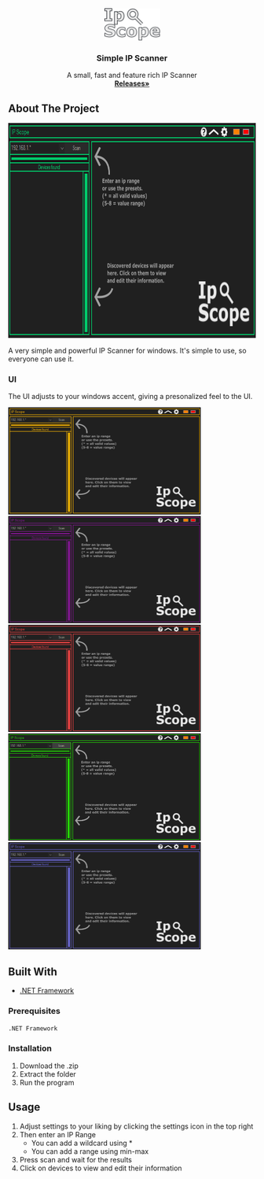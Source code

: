 
<!--
*** Thanks for checking out the Best-README-Template. If you have a suggestion
*** that would make this better, please fork the repo and create a pull request
*** or simply open an issue with the tag "enhancement".
*** Thanks again! Now go create something AMAZING! :D
-->



<!-- PROJECT SHIELDS -->
<!--
*** I'm using markdown "reference style" links for readability.
*** Reference links are enclosed in brackets [ ] instead of parentheses ( ).
*** See the bottom of this document for the declaration of the reference variables
*** for contributors-url, forks-url, etc. This is an optional, concise syntax you may use.
*** https://www.markdownguide.org/basic-syntax/#reference-style-links
-->

<!-- PROJECT LOGO -->
<br />
<p align="center">
  <a href="https://github.com/Simkoop/IP-Scope">
    <img src="images/logo.png" alt="Logo" width="113" height="65">
  </a>

  <h3 align="center">Simple IP Scanner</h3>

  <p align="center">
    A small, fast and feature rich IP Scanner
    <br />
    <a href="https://github.com/Simkoop/IP-Scope/releases"><strong>Releases»</strong></a>
    <br />
  </p>
</p>




<!-- ABOUT THE PROJECT -->
## About The Project
<img src="images/screenshot1.PNG" alt="Screenshot" width="784" height="437">

A very simple and powerful IP Scanner for windows. It's simple to use, so everyone can use it.

### UI

The UI adjusts to your windows accent, giving a presonalized feel to the UI.

<img src="images/screenshot2.PNG" alt="Screenshot" width="392" height="218">
<img src="images/screenshot3.PNG" alt="Screenshot" width="392" height="218">
<img src="images/screenshot4.PNG" alt="Screenshot" width="392" height="218">
<img src="images/screenshot5.PNG" alt="Screenshot" width="392" height="218">
<img src="images/screenshot6.PNG" alt="Screenshot" width="392" height="218">

<!-- GETTING STARTED -->
## Built With

* [.NET Framework](https://dotnet.microsoft.com/download/dotnet-framework)

### Prerequisites

  ```sh
  .NET Framework
  ```

### Installation

1. Download the .zip
2. Extract the folder
3. Run the program

<!-- USAGE EXAMPLES -->
## Usage

1. Adjust settings to your liking by clicking the settings icon in the top right
2. Then enter an IP Range 
   - You can add a wildcard using *
   - You can add a range using min-max
3. Press scan and wait for the results
4. Click on devices to view and edit their information
